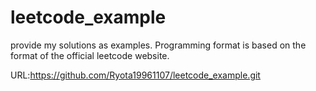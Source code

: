 # leetcode_example
provide my solutions as examples.
Programming format is based on the format of the official leetcode website.

URL:https://github.com/Ryota19961107/leetcode_example.git
